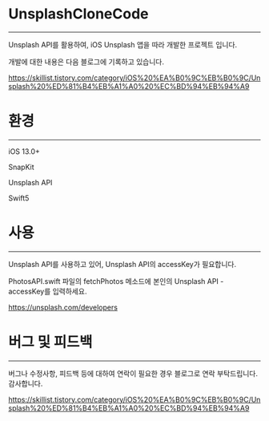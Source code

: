 # UnsplashCloneCode

--------

Unsplash API를 활용하여, iOS Unsplash 앱을 따라 개발한 프로젝트 입니다.

개발에 대한 내용은 다음 블로그에 기록하고 있습니다.

https://skillist.tistory.com/category/iOS%20%EA%B0%9C%EB%B0%9C/Unsplash%20%ED%81%B4%EB%A1%A0%20%EC%BD%94%EB%94%A9

# 환경

-----

iOS 13.0+

SnapKit

Unsplash API

Swift5

# 사용

----

Unsplash API를 사용하고 있어, Unsplash API의 accessKey가 필요합니다.

PhotosAPI.swift 파일의 fetchPhotos 메소드에 본인의 Unsplash API - accessKey를 입력하세요.

https://unsplash.com/developers

# 버그 및 피드백

------

버그나 수정사항, 피드백 등에 대하여 연락이 필요한 경우 블로그로 연락 부탁드립니다. 감사합니다.

https://skillist.tistory.com/category/iOS%20%EA%B0%9C%EB%B0%9C/Unsplash%20%ED%81%B4%EB%A1%A0%20%EC%BD%94%EB%94%A9

